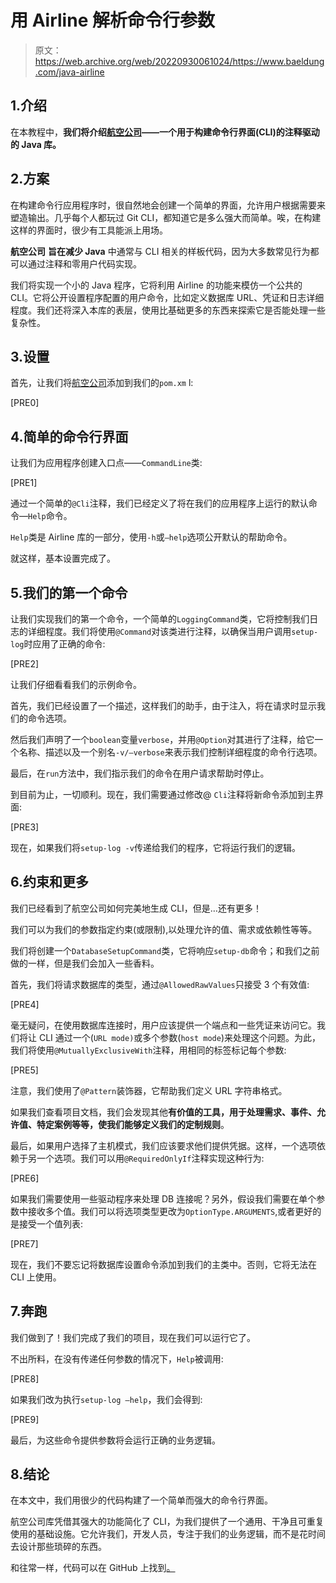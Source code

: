 # 用 Airline 解析命令行参数

> 原文：<https://web.archive.org/web/20220930061024/https://www.baeldung.com/java-airline>

## 1.介绍

在本教程中，**我们将介绍[航空公司](https://web.archive.org/web/20221128043700/https://rvesse.github.io/airline/)——一个用于构建命令行界面(CLI)的注释驱动的 Java 库。**

## 2.方案

在构建命令行应用程序时，很自然地会创建一个简单的界面，允许用户根据需要来塑造输出。几乎每个人都玩过 Git CLI，都知道它是多么强大而简单。唉，在构建这样的界面时，很少有工具能派上用场。

**航空公司** **旨在减少 Java** 中通常与 CLI 相关的样板代码，因为大多数常见行为都可以通过注释和零用户代码实现。

我们将实现一个小的 Java 程序，它将利用 Airline 的功能来模仿一个公共的 CLI。它将公开设置程序配置的用户命令，比如定义数据库 URL、凭证和日志详细程度。我们还将深入本库的表层，使用比基础更多的东西来探索它是否能处理一些复杂性。

## 3.设置

首先，让我们将[航空公司](https://web.archive.org/web/20221128043700/https://search.maven.org/search?q=g:com.github.rvesse%20a:airline)添加到我们的`pom.xm` l:

[PRE0]

## 4.简单的命令行界面

让我们为应用程序创建入口点——`CommandLine`类:

[PRE1]

通过一个简单的`@Cli`注释，我们已经定义了将在我们的应用程序上运行的默认命令—`Help`命令。

`Help`类是 Airline 库的一部分，使用`-h`或`–help`选项公开默认的帮助命令。

就这样，基本设置完成了。

## 5.我们的第一个命令

让我们实现我们的第一个命令，一个简单的`LoggingCommand`类，它将控制我们日志的详细程度。我们将使用`@Command`对该类进行注释，以确保当用户调用`setup-log`时应用了正确的命令:

[PRE2]

让我们仔细看看我们的示例命令。

首先，我们已经设置了一个描述，这样我们的助手，由于注入，将在请求时显示我们的命令选项。

然后我们声明了一个`boolean`变量`verbose`，并用`@Option`对其进行了注释，给它一个名称、描述以及一个别名`-v/–verbose`来表示我们控制详细程度的命令行选项。

最后，在`run`方法中，我们指示我们的命令在用户请求帮助时停止。

到目前为止，一切顺利。现在，我们需要通过修改@ `Cli`注释将新命令添加到主界面:

[PRE3]

现在，如果我们将`setup-log -v`传递给我们的程序，它将运行我们的逻辑。

## 6.约束和更多

我们已经看到了航空公司如何完美地生成 CLI，但是…还有更多！

我们可以为我们的参数指定约束(或限制),以处理允许的值、需求或依赖性等等。

我们将创建一个`DatabaseSetupCommand`类，它将响应`setup-db`命令；和我们之前做的一样，但是我们会加入一些香料。

首先，我们将请求数据库的类型，通过`@AllowedRawValues`只接受 3 个有效值:

[PRE4]

毫无疑问，在使用数据库连接时，用户应该提供一个端点和一些凭证来访问它。我们将让 CLI 通过一个(`URL mode)`或多个参数(`host mode`)来处理这个问题。为此，我们将使用`@MutuallyExclusiveWith`注释，用相同的标签标记每个参数:

[PRE5]

注意，我们使用了`@Pattern`装饰器，它帮助我们定义 URL 字符串格式。

如果我们查看项目文档，我们会发现其他**有价值的工具，用于处理需求、事件、允许值、特定案例等等，使我们能够定义我们的定制规则**。

最后，如果用户选择了主机模式，我们应该要求他们提供凭据。这样，一个选项依赖于另一个选项。我们可以用`@RequiredOnlyIf`注释实现这种行为:

[PRE6]

如果我们需要使用一些驱动程序来处理 DB 连接呢？另外，假设我们需要在单个参数中接收多个值。我们可以将选项类型更改为`OptionType.ARGUMENTS`,或者更好的是接受一个值列表:

[PRE7]

现在，我们不要忘记将数据库设置命令添加到我们的主类中。否则，它将无法在 CLI 上使用。

## 7.奔跑

我们做到了！我们完成了我们的项目，现在我们可以运行它了。

不出所料，在没有传递任何参数的情况下，`Help`被调用:

[PRE8]

如果我们改为执行`setup-log –help`，我们会得到:

[PRE9]

最后，为这些命令提供参数将会运行正确的业务逻辑。

## 8.结论

在本文中，我们用很少的代码构建了一个简单而强大的命令行界面。

航空公司库凭借其强大的功能简化了 CLI，为我们提供了一个通用、干净且可重复使用的基础设施。它允许我们，开发人员，专注于我们的业务逻辑，而不是花时间去设计那些琐碎的东西。

和往常一样，代码可以在 GitHub 上找到[。](https://web.archive.org/web/20221128043700/https://github.com/eugenp/tutorials/tree/master/libraries-3)